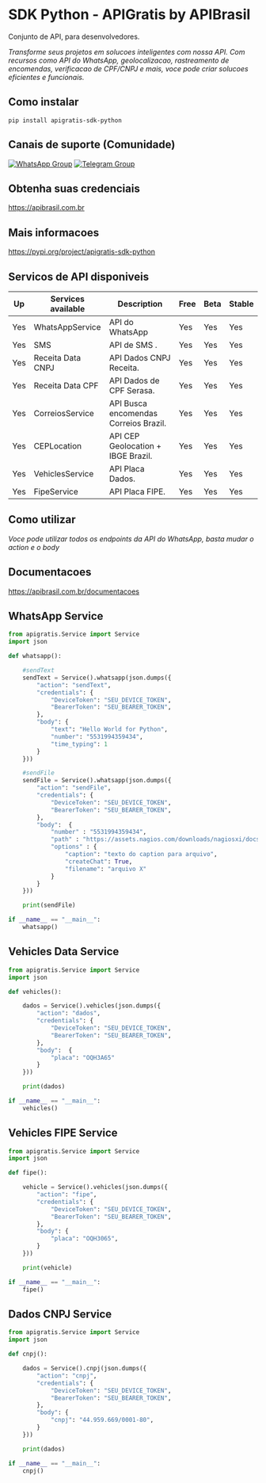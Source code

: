 # SDK Python - APIGratis by APIBrasil

Conjunto de API, para desenvolvedores.

_Transforme seus projetos em solucoes inteligentes com nossa API. Com recursos como API do WhatsApp, geolocalizacao, rastreamento de encomendas, verificacao de CPF/CNPJ e mais, voce pode criar solucoes eficientes e funcionais._

## Como instalar

```pip install apigratis-sdk-python```
## Canais de suporte (Comunidade)
[![WhatsApp Group](https://img.shields.io/badge/WhatsApp-Group-25D366?logo=whatsapp)](https://chat.whatsapp.com/EeAWALQb6Ga5oeTbG7DD2k)
[![Telegram Group](https://img.shields.io/badge/Telegram-Group-32AFED?logo=telegram)](https://t.me/apigratisoficial)

## Obtenha suas credenciais
https://apibrasil.com.br

## Mais informacoes

https://pypi.org/project/apigratis-sdk-python

## Servicos de API disponiveis

| Up  | Services available            | Description       | Free    | Beta        | Stable   |
------|-------------------------------|-------------------|---------| ------------------------- | ------------------------- |
| Yes | WhatsAppService                | API do WhatsApp                         |   Yes   | Yes                   | Yes                   |
| Yes | SMS                            | API de SMS              .               |   Yes   | Yes                   | Yes                   |
| Yes | Receita Data CNPJ              | API Dados CNPJ Receita.                 |   Yes   | Yes                   | Yes                   |
| Yes | Receita Data CPF               | API Dados de CPF Serasa.                |   Yes   | Yes                   | Yes                   |
| Yes | CorreiosService                | API Busca encomendas Correios Brazil.   |   Yes   | Yes                   | Yes                   |
| Yes | CEPLocation                    | API CEP Geolocation + IBGE Brazil.      |   Yes   | Yes                   | Yes                   |
| Yes | VehiclesService                | API Placa Dados.                        |   Yes   | Yes                   | Yes                   |
| Yes | FipeService                    | API Placa FIPE.                         |   Yes   | Yes                   | Yes                   |

## Como utilizar

_Voce pode utilizar todos os endpoints da API do WhatsApp, basta mudar o action e o body_

## Documentacoes
https://apibrasil.com.br/documentacoes

## WhatsApp Service

```python
from apigratis.Service import Service
import json

def whatsapp():

    #sendText
    sendText = Service().whatsapp(json.dumps({
        "action": "sendText",
        "credentials": {
            "DeviceToken": "SEU_DEVICE_TOKEN",
            "BearerToken": "SEU_BEARER_TOKEN",
        },
        "body": {
            "text": "Hello World for Python",
            "number": "5531994359434",
            "time_typing": 1
        }
    }))

    #sendFile
    sendFile = Service().whatsapp(json.dumps({
        "action": "sendFile",
        "credentials": {
            "DeviceToken": "SEU_DEVICE_TOKEN",
            "BearerToken": "SEU_BEARER_TOKEN",
        },
        "body":  {
            "number" : "5531994359434",
            "path" : "https://assets.nagios.com/downloads/nagiosxi/docs/Installing_The_XI_Linux_Agent.pdf",
            "options" : {
                "caption": "texto do caption para arquivo",
                "createChat": True,
                "filename": "arquivo X"
            }
        }
    }))

    print(sendFile)

if __name__ == "__main__":
    whatsapp()
```

## Vehicles Data Service

```python
from apigratis.Service import Service
import json

def vehicles():

    dados = Service().vehicles(json.dumps({
        "action": "dados",
        "credentials": {
            "DeviceToken": "SEU_DEVICE_TOKEN",
            "BearerToken": "SEU_BEARER_TOKEN",
        },
        "body":  {
            "placa": "OQH3A65"
        }
    }))

    print(dados)

if __name__ == "__main__":
    vehicles()
```

## Vehicles FIPE Service

```python
from apigratis.Service import Service
import json

def fipe():

    vehicle = Service().vehicles(json.dumps({
        "action": "fipe",
        "credentials": {
            "DeviceToken": "SEU_DEVICE_TOKEN",
            "BearerToken": "SEU_BEARER_TOKEN",
        },
        "body": {
            "placa": "OQH3065",
        }
    }))

    print(vehicle)

if __name__ == "__main__":
    fipe()
```

## Dados CNPJ Service

```python
from apigratis.Service import Service
import json

def cnpj():

    dados = Service().cnpj(json.dumps({
        "action": "cnpj",
        "credentials": {
            "DeviceToken": "SEU_DEVICE_TOKEN",
            "BearerToken": "SEU_BEARER_TOKEN",
        },
        "body": {
            "cnpj": "44.959.669/0001-80",
        }
    }))

    print(dados)

if __name__ == "__main__":
    cnpj()
```
